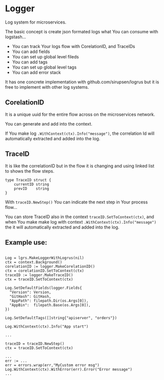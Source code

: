 # Logger
Log system for microservices.

The basic concept is create json formated logs what You can consume with logstash...

- You can track Your logs flow with CorelationID, and TraceIDs
- You can add fields
- You can set up global level fileds
- You can add tags
- You can set up global level tags
- You can add error stack

It has one concrete implementation with github.com/sirupsen/logrus but it is free to implement with other log systems.

## CorelationID
It is a unique uuid for the entire flow across on the microservices network.

You can generate and add into the context.

If You make log ```.WithContext(ctx).Info("message")```, the correlation Id will automatically extracted and added into the log.

## TraceID
It is like the correlationID but in the flow it is changing and using linked list to shows the flow steps.

```
type TraceID struct {
	currentID string
	prevID    string
}
```

With ```traceID.NewStep()```  You can indicate the next step in Your process flow...

You can store TraceID also in the context ```traceID.SetToContext(ctx)```, and when You make make log with context ```.WithContext(ctx).Info("message")``` the it will automatically extracted and added into the log. 

## Example use:
```

Log = lgrs.MakeLoggerWithLogrus(nil)
ctx = context.Background()
corelationID := logger.MakeCorelationID()
ctx = corelationID.SetToContext(ctx)
traceID := logger.MakeTraceID()
ctx = traceID.SetToContext(ctx)

Log.SetDefaultFields(logger.Fields{
  "Version": Version,
  "GitHash": GitHash,
  "AppPath": filepath.Dir(os.Args[0]),
  "AppBin":  filepath.Base(os.Args[0]),
})

Log.SetDefaultTags([]string{"apiserver", "orders"})

Log.WithContext(ctx).Info("App start")

...

traceID = traceID.NewStep()
ctx = traceID.SetToContext(ctx)

...
err := ...
err = errors.wrap(err,"MyCustom error msg")
Log.WithContext(ctx).WithError(err).Error("Error message")
...

```